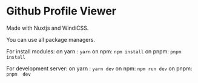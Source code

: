 # Github Profile Viewer
Made with Nuxtjs and WindiCSS.

You can use all package managers.

For install modules:
on yarn : ```yarn```
on npm: ```npm install```
on pnpm: ```pnpm install```

For development server:
on yarn : ```yarn dev```
on npm: ```npm run dev```
on pnpm: ```pnpm  dev```
